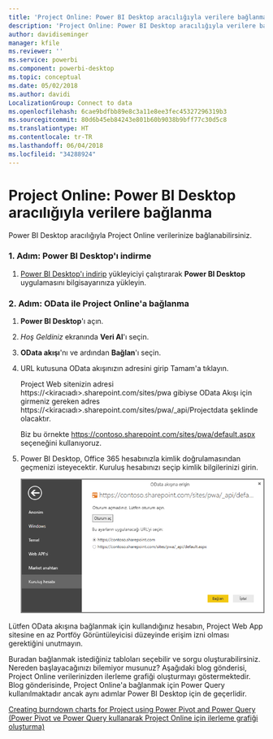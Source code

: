```yaml
---
title: 'Project Online: Power BI Desktop aracılığıyla verilere bağlanma'
description: 'Project Online: Power BI Desktop aracılığıyla verilere bağlanma'
author: davidiseminger
manager: kfile
ms.reviewer: ''
ms.service: powerbi
ms.component: powerbi-desktop
ms.topic: conceptual
ms.date: 05/02/2018
ms.author: davidi
LocalizationGroup: Connect to data
ms.openlocfilehash: 6cae9bdfbb89e8c3a11e8ee3fec45327296319b3
ms.sourcegitcommit: 80d6b45eb84243e801b60b9038b9bff77c30d5c8
ms.translationtype: HT
ms.contentlocale: tr-TR
ms.lasthandoff: 06/04/2018
ms.locfileid: "34288924"
---
```

# <a name="project-online-connect-to-data-through-power-bi-desktop"></a>Project Online: Power BI Desktop aracılığıyla verilere bağlanma
Power BI Desktop aracılığıyla Project Online verilerinize bağlanabilirsiniz.

### <a name="step-1-download-power-bi-desktop"></a>1. Adım: Power BI Desktop'ı indirme
1. [Power BI Desktop'ı indirip](http://go.microsoft.com/fwlink/?LinkID=521662) yükleyiciyi çalıştırarak **Power BI Desktop** uygulamasını bilgisayarınıza yükleyin.

### <a name="step-2-connect-to-project-online-with-odata"></a>2. Adım: OData ile Project Online'a bağlanma
1. **Power BI Desktop**'ı açın.
2. *Hoş Geldiniz* ekranında **Veri Al**'ı seçin.
3. **OData akışı**'nı ve ardından **Bağlan**'ı seçin.
4. URL kutusuna OData akışınızın adresini girip Tamam'a tıklayın.
   
   Project Web sitenizin adresi https://\<kiracıadı\>.sharepoint.com/sites/pwa gibiyse OData Akışı için girmeniz gereken adres https://\<kiracıadı\>.sharepoint.com/sites/pwa/\_api/Projectdata şeklinde olacaktır.
   
   Biz bu örnekte https://contoso.sharepoint.com/sites/pwa/default.aspx seçeneğini kullanıyoruz.
5. Power BI Desktop, Office 365 hesabınızla kimlik doğrulamasından geçmenizi isteyecektir. Kuruluş hesabınızı seçip kimlik bilgilerinizi girin.
   
   ![](media/desktop-project-online-connect-to-data/image.png)

Lütfen OData akışına bağlanmak için kullandığınız hesabın, Project Web App sitesine en az Portföy Görüntüleyicisi düzeyinde erişim izni olması gerektiğini unutmayın. 

Buradan bağlanmak istediğiniz tabloları seçebilir ve sorgu oluşturabilirsiniz.  Nereden başlayacağınızı bilemiyor musunuz?  Aşağıdaki blog gönderisi, Project Online verilerinizden ilerleme grafiği oluşturmayı göstermektedir.  Blog gönderisinde, Project Online'a bağlanmak için Power Query kullanılmaktadır ancak aynı adımlar Power BI Desktop için de geçerlidir.

[Creating burndown charts for Project using Power Pivot and Power Query (Power Pivot ve Power Query kullanarak Project Online için ilerleme grafiği oluşturma)](http://blogs.office.com/2014/03/24/creating-burndown-charts-for-project-using-power-pivot-and-power-query/)

